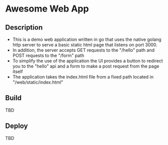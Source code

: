 # Awesome Web App

## Description

- This is a demo web application written in go that uses the native golang http server to serve a basic static html page that listens on port 3000.
- In addition, the server accepts GET requests to the "/hello" path and POST requests to the "/form" path
- To simplify the use of the application the UI provides a button to redirect you to the "hello" api and a form to make a post request from the page itself
- The application takes the index.html file from a fixed path located in "/web/static/index.html"

## Build

TBD

## Deploy 

TBD
